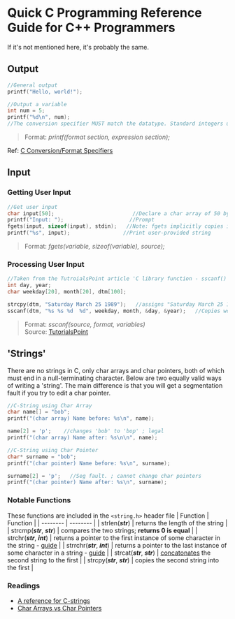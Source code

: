 # Quick C Programming Reference Guide for C++ Programmers
If it's not mentioned here, it's probably the same.

## Output
```C
//General output
printf("Hello, world!");

//Output a variable
int num = 5;
printf("%d\n", num);      
//The conversion specifier MUST match the datatype. Standard integers use %d.
```
> Format: _printf(format section, expression section);_
> 
Ref: [C Conversion/Format Specifiers](https://aticleworld.com/format-specifiers-in-c/)
## Input

### Getting User Input
```C
//Get user input
char input[50];                         //Declare a char array of 50 bytes
printf("Input: ");                     //Prompt
fgets(input, sizeof(input), stdin);   //Note: fgets implicitly copies in a newline character.
printf("%s", input);                 //Print user-provided string
```
> Format: _fgets(variable, sizeof(variable), source);_

### Processing User Input
```C
//Taken from the TutroialsPoint article 'C library function - sscanf()', linked below
int day, year;
char weekday[20], month[20], dtm[100];

strcpy(dtm, "Saturday March 25 1989");   //assigns "Saturday March 25 1989" to "dtm"
sscanf(dtm, "%s %s %d  %d", weekday, month, &day, &year);   //Copies word/integer sequentially into the appropriate variables
```
> Format: _sscanf(source, format, variables)_ <br />
> Source: [TutorialsPoint](https://www.tutorialspoint.com/c_standard_library/c_function_sscanf.htm)

## 'Strings'
There are no strings in C, only char arrays and char pointers, both of which must end in a null-terminating character. 
Below are two equally valid ways of writing a 'string'. 
The main difference is that you will get a segmentation fault if you try to edit a char pointer.
```C
//C-String using Char Array
char name[] = "bob";
printf("(char array) Name before: %s\n", name);

name[2] = 'p';    //changes 'bob' to 'bop' ; legal
printf("(char array) Name after: %s\n\n", name);

//C-String using Char Pointer
char* surname = "bob";
printf("(char pointer) Name before: %s\n", surname);

surname[2] = 'p';   //Seg fault. ; cannot change char pointers
printf("(char pointer) Name after: %s\n", surname);
```

### Notable Functions
These functions are included in the `<string.h>` header file
| Function | Function |
| -------- | -------- |
| strlen(_**str**_) | returns the length of the string |
| strcmp(_**str**_, _**str**_) | compares the two strings; **returns 0 is equal** |
| strchr(_**str**_, _**int**_) | returns a pointer to the first instance of some character in the string - [guide](https://www.tutorialspoint.com/c_standard_library/c_function_strchr.htm) |
| strrchr(_**str**_, _**int**_) | returns a pointer to the last instance of some character in a string - [guide](https://www.tutorialspoint.com/c_standard_library/c_function_strrchr.htm) |
| strcat(_**str**_, _**str**_) | [concatonates](https://www.programmingsimplified.com/c-program-concatenate-strings) the second string to the first |
| strcpy(_**str**_, _**str**_) | copies the second string into the first |

### Readings
- [A reference for C-strings](https://www.tutorialspoint.com/cprogramming/c_strings.htm)
- [Char Arrays vs Char Pointers](https://stackoverflow.com/questions/10186765/what-is-the-difference-between-char-array-and-char-pointer-in-c)
